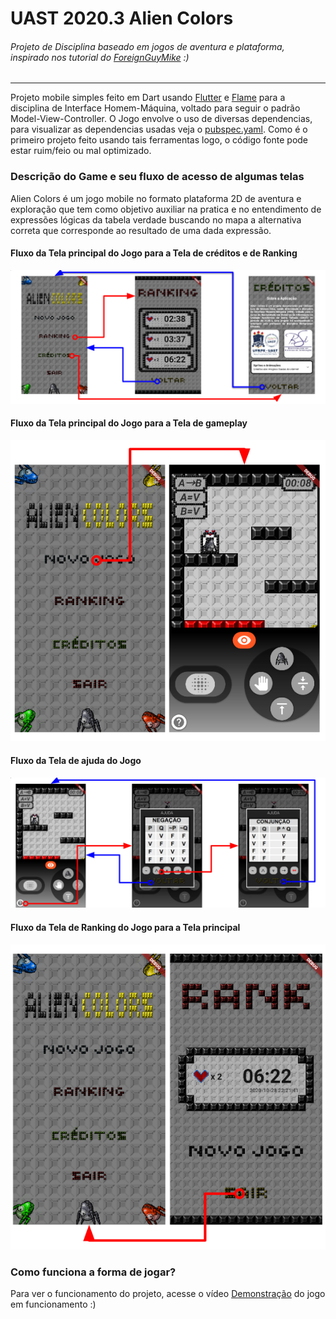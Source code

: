 # UAST 2020.3 Alien Colors
###### Projeto de Disciplina baseado em jogos de aventura e plataforma, inspirado nos tutorial do [ForeignGuyMike](https://www.youtube.com/playlist?list=PL-2t7SM0vDfcIedoMIghzzgQqZq45jYGv) :)
--------

Projeto mobile simples feito em Dart usando [Flutter](https://flutter.dev) e [Flame](https://flame-engine.org/) para a disciplina de Interface Homem-Máquina, voltado para seguir o padrão Model-View-Controller. O Jogo envolve o uso de diversas dependencias, para visualizar as dependencias usadas veja o [pubspec.yaml](/pubspec.yaml). Como é o primeiro projeto feito usando tais ferramentas logo, o código fonte pode estar ruim/feio ou mal optimizado. 

### Descrição do Game e seu fluxo de acesso de algumas telas

Alien Colors é um jogo mobile no formato plataforma 2D de aventura e exploração que tem como objetivo auxiliar na pratica e no  entendimento de expressões lógicas da tabela verdade buscando no mapa a alternativa correta que corresponde ao resultado de uma dada expressão.

#### Fluxo da Tela principal do Jogo para a Tela de créditos e de Ranking 

![](/assets/capturas/Screenshot_1.png)

#### Fluxo da Tela principal do Jogo para a Tela de gameplay 

![](/assets/capturas/Screenshot_2.png)

#### Fluxo da Tela de ajuda do Jogo 

![](/assets/capturas/Screenshot_3.png)

#### Fluxo da Tela de Ranking do Jogo para a Tela principal 

![](/assets/capturas/Screenshot_4.png)

### Como funciona a forma de jogar?

Para ver o funcionamento do projeto, acesse o vídeo [Demonstração](https://youtu.be/4yLDw_qzEKw) do jogo em funcionamento :)
